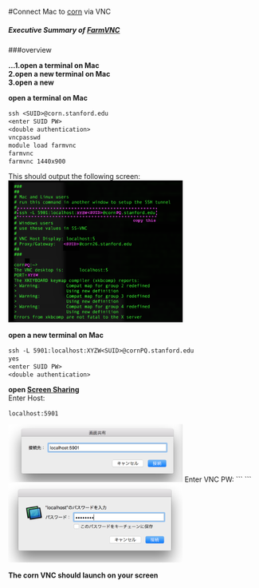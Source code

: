 #Connect Mac to [corn](https://web.stanford.edu/group/farmshare/) via VNC


##### Executive Summary of [FarmVNC](https://web.stanford.edu/group/farmshare/cgi-bin/wiki/index.php/FarmVNC)

###overview

**...1.open a terminal on Mac**  
**2.open a new terminal on Mac**  
**3.open a new**  

**open a terminal on Mac** 
```
ssh <SUID>@corn.stanford.edu
<enter SUID PW>
<double authentication>
vncpasswd
module load farmvnc
farmvnc
farmvnc 1440x900
```
This should output the following screen:  
<img src="https://github.com/kyeokabe/VNC-memos/blob/master/pics/farmVNC.png" width="350">

**open a new terminal on Mac**

```
ssh -L 5901:localhost:XYZW<SUID>@cornPQ.stanford.edu
yes
<enter SUID PW>
<double authentication>
```
**open [Screen Sharing](https://osxdaily.com/2013/04/05/vnc-client-mac-os-x-screen-sharing/)**  
Enter Host:
```
localhost:5901
```
<img src="https://github.com/kyeokabe/VNC-memos/blob/master/pics/ScreenSharing1.png" width="350">  
Enter VNC PW:
```
<enter VNC PW>
```
<img src="https://github.com/kyeokabe/VNC-memos/blob/master/pics/ScreenSharing2.png" width="350">

**The corn VNC should launch on your screen**
